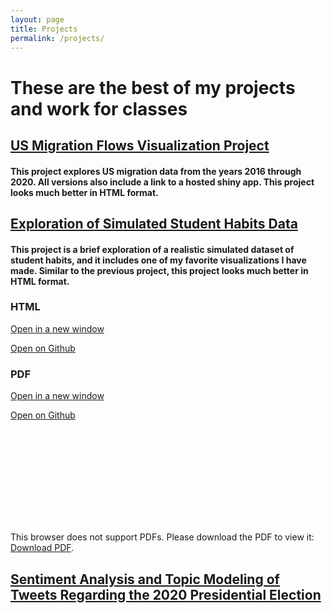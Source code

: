 ```yaml
---
layout: page
title: Projects
permalink: /projects/
---
```


# These are the best of my projects and work for classes


## [US Migration Flows Visualization Project](https://pekofsky.github.io/projects/436proj/)

#### This project explores US migration data from the years 2016 through 2020. All versions also include a link to a hosted shiny app. This project looks much better in HTML format.


## [Exploration of Simulated Student Habits Data](https://pekofsky.github.io/projects/studyhabits/)

#### This project is a brief exploration of a realistic simulated dataset of student habits, and it includes one of my favorite visualizations I have made. Similar to the previous project, this project looks much better in HTML format.

### HTML

[Open in a new window](https://pekofsky.github.io/assets/studyhabits.html)

[Open on Github](https://github.com/pekofsky/pekofsky.github.io/blob/5377466144b607522568b39a40c1c61022fd52b1/assets/studyhabits.html)

### PDF

[Open in a new window](https://pekofsky.github.io/assets/studyhabits.pdf)

[Open on Github](https://github.com/pekofsky/pekofsky.github.io/blob/5377466144b607522568b39a40c1c61022fd52b1/assets/studyhabits.pdf)

<object data="https://pekofsky.github.io/assets/studyhabits.pdf" type="application/pdf" width="700px" height="700px">
    <embed src="https://pekofsky.github.io/assets/studyhabits.pdf">
        <p>This browser does not support PDFs. Please download the PDF to view it: <a href="https://pekofsky.github.io/assets/studyhabits.pdf">Download PDF</a>.</p>
    </embed>
</object>


## [Sentiment Analysis and Topic Modeling of Tweets Regarding the 2020 Presidential Election](https://pekofsky.github.io/projects/2020tweets/)